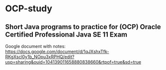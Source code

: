 # OCP-study
Short Java programs to practice for (OCP) Oracle Certified Professional Java SE 11 Exam
-----------------
Google document with notes: 
https://docs.google.com/document/d/1qJXshxTfk-RKgXscl0y1b_NOpu3xRPHQ/edit?usp=sharing&ouid=104139011658880838660&rtpof=true&sd=true
